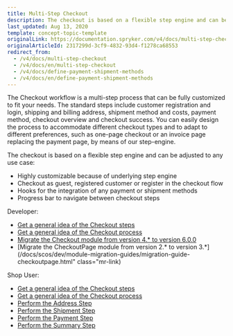 ```yaml
---
title: Multi-Step Checkout
description: The checkout is based on a flexible step engine and can be adjusted to any use case.
last_updated: Aug 13, 2020
template: concept-topic-template
originalLink: https://documentation.spryker.com/v4/docs/multi-step-checkout
originalArticleId: 2317299d-3cf9-4832-93d4-f1278ca68553
redirect_from:
  - /v4/docs/multi-step-checkout
  - /v4/docs/en/multi-step-checkout
  - /v4/docs/define-payment-shipment-methods
  - /v4/docs/en/define-payment-shipment-methods
---
```


The Checkout workflow is a multi-step process that can be fully customized to fit your needs. The standard steps include customer registration and login, shipping and billing address, shipment method and costs, payment method, checkout overview and checkout success. You can easily design the process to accommodate different checkout types and to adapt to different preferences, such as one-page checkout or an invoice page replacing the payment page, by means of our step-engine.

The checkout is based on a flexible step engine and can be adjusted to any use case:

* Highly customizable because of underlying step engine
* Checkout as guest, registered customer or register in the checkout flow
* Hooks for the integration of any payment or shipment methods
* Progress bar to navigate between checkout steps

Developer:
- [Get a general idea of the Checkout steps](/docs/scos/dev/back-end-development/data-manipulation/datapayload-conversion/checkout/checkout-steps.html)
- [Get a general idea of the Checkout process](/docs/scos/user/features/{{page.version}}/checkout-feature-overview/checkout-feature-overview.html)
- [Migrate the Checkout module from version 4.* to version 6.0.0](/docs/scos/dev/module-migration-guides/migration-guide-checkout.html#upgrading-from-version-4-to-version-600)
- [Migrate the CheckoutPage module from version 2.* to version 3.*](/docs/scos/dev/module-migration-guides/migration-guide-checkoutpage.html" class="mr-link)

Shop User:
- [Get a general idea of the Checkout steps](/docs/scos/dev/back-end-development/data-manipulation/datapayload-conversion/checkout/checkout-steps.html)
- [Get a general idea of the Checkout process](/docs/scos/user/features/{{page.version}}/checkout-feature-overview/checkout-feature-overview.html)
- [Perform the Address Step](/docs/scos/user/shop-user-guides/{{page.version}}/shop-guide-checkout/shop-guide-address-step.html)
- [Perform the Shipment Step](/docs/scos/user/shop-user-guides/{{page.version}}/shop-guide-checkout/shop-guide-shipment-step.html)
- [Perform the Payment Step](/docs/scos/user/shop-user-guides/{{page.version}}/shop-guide-checkout/shop-guide-payment-step.html)
- [Perform the Summary Step](/docs/scos/user/shop-user-guides/{{page.version}}/shop-guide-checkout/shop-guide-summary-step.html)